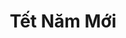 ---
layout: "category-page"
title: "Tết Năm Mới"
description: "Tải miễn phí file đồ hoạ vector Tết Năm Mới png jpg pdf ai crd..."
permalink: "/category/tet-nam-moi/"
image: "/assets/images/affiliates.jpg"
color: "#121826"
---
